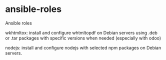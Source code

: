 # ansible-roles
Ansible roles

wkhtmltox: 
install and configure whtmltopdf on Debian servers using .deb or .tar packages
with specific versions when needed (especially with odoo)

nodejs:
install and configure nodejs with selected npm packages on Debian servers.
